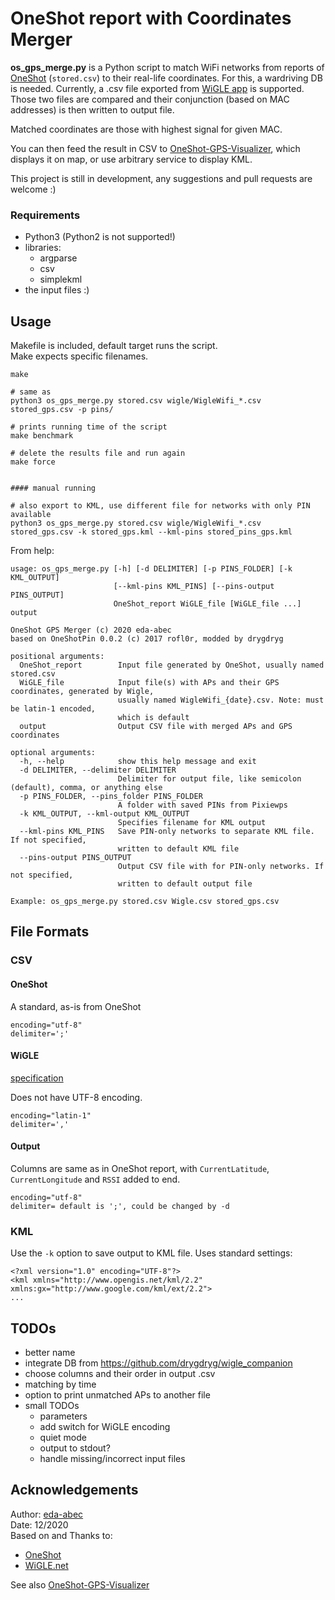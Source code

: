 # OneShot report with Coordinates Merger

**os_gps_merge.py** is a Python script to match WiFi networks from reports of [OneShot](https://github.com/drygdryg/OneShot) (`stored.csv`) to their real-life coordinates.
For this, a wardriving DB is needed. Currently, a .csv file exported from [WiGLE app](https://wigle.net/tools) is supported.
Those two files are compared and their conjunction (based on MAC addresses) is then written to output file.

Matched coordinates are those with highest signal for given MAC.

You can then feed the result in CSV to [OneShot-GPS-Visualizer](https://github.com/eda-abec/OneShot-GPS-Visualizer), which displays it on map, or use arbitrary service to display KML.

This project is still in development, any suggestions and pull requests are welcome :)

### Requirements
- Python3 (Python2 is not supported!)
- libraries:
   - argparse
   - csv
   - simplekml
- the input files :)

## Usage

Makefile is included, default target runs the script.\
Make expects specific filenames.

```
make

# same as
python3 os_gps_merge.py stored.csv wigle/WigleWifi_*.csv stored_gps.csv -p pins/

# prints running time of the script
make benchmark

# delete the results file and run again
make force


#### manual running

# also export to KML, use different file for networks with only PIN available
python3 os_gps_merge.py stored.csv wigle/WigleWifi_*.csv stored_gps.csv -k stored_gps.kml --kml-pins stored_pins_gps.kml

```

From help:
```
usage: os_gps_merge.py [-h] [-d DELIMITER] [-p PINS_FOLDER] [-k KML_OUTPUT]
                       [--kml-pins KML_PINS] [--pins-output PINS_OUTPUT]
                       OneShot_report WiGLE_file [WiGLE_file ...] output

OneShot GPS Merger (c) 2020 eda-abec
based on OneShotPin 0.0.2 (c) 2017 rofl0r, modded by drygdryg

positional arguments:
  OneShot_report        Input file generated by OneShot, usually named stored.csv
  WiGLE_file            Input file(s) with APs and their GPS coordinates, generated by Wigle,
                        usually named WigleWifi_{date}.csv. Note: must be latin-1 encoded,
                        which is default
  output                Output CSV file with merged APs and GPS coordinates

optional arguments:
  -h, --help            show this help message and exit
  -d DELIMITER, --delimiter DELIMITER
                        Delimiter for output file, like semicolon (default), comma, or anything else
  -p PINS_FOLDER, --pins_folder PINS_FOLDER
                        A folder with saved PINs from Pixiewps
  -k KML_OUTPUT, --kml-output KML_OUTPUT
                        Specifies filename for KML output
  --kml-pins KML_PINS   Save PIN-only networks to separate KML file. If not specified,
                        written to default KML file
  --pins-output PINS_OUTPUT
                        Output CSV file with for PIN-only networks. If not specified,
                        written to default output file

Example: os_gps_merge.py stored.csv Wigle.csv stored_gps.csv
```

## File Formats

### CSV
#### OneShot
A standard, as-is from OneShot
```
encoding="utf-8"
delimiter=';'
```

#### WiGLE
[specification](https://api.wigle.net/csvFormat.html)

Does not have UTF-8 encoding.
```
encoding="latin-1"
delimiter=','
```

#### Output
Columns are same as in OneShot report, with `CurrentLatitude`, `CurrentLongitude` and `RSSI` added to end.
```
encoding="utf-8"
delimiter= default is ';', could be changed by -d
```

### KML
Use the `-k` option to save output to KML file. Uses standard settings:
```
<?xml version="1.0" encoding="UTF-8"?>
<kml xmlns="http://www.opengis.net/kml/2.2" xmlns:gx="http://www.google.com/kml/ext/2.2">
...
```

## TODOs

- better name
- integrate DB from https://github.com/drygdryg/wigle_companion
- choose columns and their order in output .csv
- matching by time
- option to print unmatched APs to another file
- small TODOs
    - parameters
    - add switch for WiGLE encoding
    - quiet mode
    - output to stdout?
    - handle missing/incorrect input files

## Acknowledgements

Author: [eda-abec](https://github.com/eda-abec)\
Date: 12/2020\
Based on and Thanks to:
- [OneShot](https://github.com/drygdryg/OneShot)
- [WiGLE.net](https://github.com/wiglenet)

See also [OneShot-GPS-Visualizer](https://github.com/eda-abec/OneShot-GPS-Visualizer)
